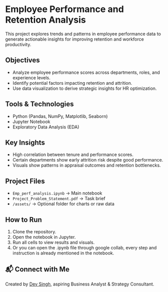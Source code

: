 # Employee Performance and Retention Analysis

This project explores trends and patterns in employee performance data to generate actionable insights for improving retention and workforce productivity.


## Objectives
- Analyze employee performance scores across departments, roles, and experience levels.
- Identify potential factors impacting retention and attrition.
- Use data visualization to derive strategic insights for HR optimization.


## Tools & Technologies
- Python (Pandas, NumPy, Matplotlib, Seaborn)
- Jupyter Notebook
- Exploratory Data Analysis (EDA)


## Key Insights
- High correlation between tenure and performance scores.
- Certain departments show early attrition risk despite good performance.
- Visuals show patterns in appraisal outcomes and retention bottlenecks.


## Project Files
- `Emp_perf_analysis.ipynb` → Main notebook
- `Project_Problem_Statement.pdf` → Task brief
- `/assets/` → Optional folder for charts or raw data


## How to Run
1. Clone the repository.
2. Open the notebook in Jupyter.
3. Run all cells to view results and visuals.
4. Or you can open the .ipynb file through google collab, every step and instruction is already mentioned in the notebook.


## 📬 Connect with Me
Created by [Dev Singh]([https://www.linkedin.com/in/dev-singh-6765051b5/]), aspiring Business Analyst & Strategy Consultant.

